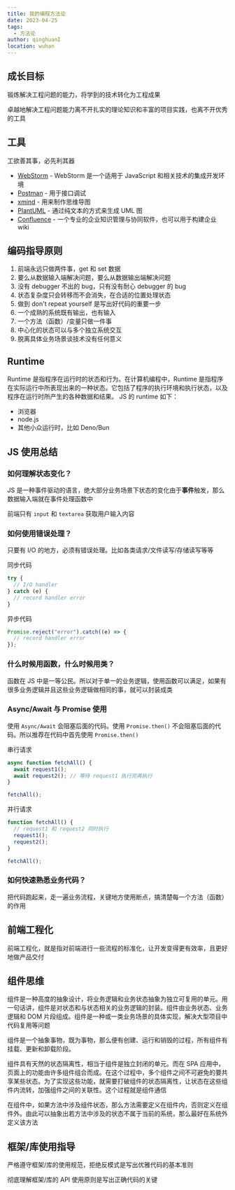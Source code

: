 ```yaml
---
title: 我的编程方法论
date: 2023-04-25
tags:
  - 方法论
author: qinghuanI
location: wuhan
---
```


## 成长目标

锻炼解决工程问题的能力，将学到的技术转化为工程成果

卓越地解决工程问题能力离不开扎实的理论知识和丰富的项目实践，也离不开优秀的工具

## 工具

工欲善其事，必先利其器

- [WebStorm](https://www.jetbrains.com/webstorm/) - WebStorm 是一个适用于 JavaScript 和相关技术的集成开发环境
- [Postman](https://www.postman.com/) - 用于接口调试
- [xmind](https://xmind.cn/) - 用来制作思维导图
- [PlantUML](https://plantuml.com/zh/) - 通过纯文本的方式来生成 UML 图
- [Confluence](https://www.atlassian.com/zh/software/confluence) - 一个专业的企业知识管理与协同软件，也可以用于构建企业 wiki

## 编码指导原则

1. 前端永远只做两件事，get 和 set 数据
2. 要么从数据输入端解决问题，要么从数据输出端解决问题
3. 没有 debugger 不出的 bug，只有没有耐心 debugger 的 bug
4. 状态复杂度只会转移而不会消失，在合适的位置处理状态
5. 做到 don't repeat yourself 是写出好代码的重要一步
6. 一个成熟的系统既有输出，也有输入
7. 一个方法（函数）/变量只做一件事
8. 中心化的状态可以与多个独立系统交互
9. 脱离具体业务场景谈技术没有任何意义

## Runtime

Runtime 是指程序在运行时的状态和行为。在计算机编程中，Runtime 是指程序在实际运行中所表现出来的一种状态。它包括了程序的执行环境和执行状态，以及程序在运行时所产生的各种数据和结果。
JS 的 runtime 如下：

- 浏览器
- node.js
- 其他小众运行时，比如 Deno/Bun

## JS 使用总结

### 如何理解状态变化？

JS 是一种事件驱动的语言，绝大部分业务场景下状态的变化由于**事件**触发，那么数据输入端就在事件处理函数中

前端只有 `input` 和 `textarea` 获取用户输入内容

### 如何使用错误处理？

只要有 I/O 的地方，必须有错误处理。比如各类请求/文件读写/存储读写等等

同步代码

```js
try {
  // I/O handler
} catch (e) {
  // record handler error
}
```

异步代码

```js
Promise.reject("error").catch((e) => {
  // record handler error
});
```

### 什么时候用函数，什么时候用类？

函数在 JS 中是一等公民。所以对于单一的业务逻辑，使用函数可以满足，如果有很多业务逻辑并且这些业务逻辑做相同的事，就可以封装成类

### Async/Await 与 Promise 使用

使用 `Async/Await` 会阻塞后面的代码。使用 `Promise.then()` 不会阻塞后面的代码。所以推荐在代码中首先使用 `Promise.then()`

串行请求

```js
async function fetchAll() {
  await request1();
  await request2(); // 等待 request1 执行完再执行
}

fetchAll();
```

并行请求

```js
function fetchAll() {
  // request1 和 request2 同时执行
  request1();
  request2();
}

fetchAll();
```

### 如何快速熟悉业务代码？

把代码跑起来，走一遍业务流程，关键地方使用断点，搞清楚每一个方法（函数）的作用

## 前端工程化

前端工程化，就是指对前端进行一些流程的标准化，让开发变得更有效率，且更好地做产品交付

## 组件思维

组件是一种高度的抽象设计，将业务逻辑和业务状态抽象为独立可复用的单元。用一句话讲，组件是对状态和与状态相关的业务逻辑的封装。组件由业务状态、业务逻辑和 DOM 片段组成。组件是一种或一类业务场景的具体实现，解决大型项目中代码复用等问题

组件是一个抽象事物，既为事物，那么便有创建、运行和销毁的过程，所有组件有挂载、更新和卸载阶段。

组件具有天然的状态隔离性，相当于组件是独立封闭的单元。而在 SPA 应用中，页面上的功能由许多组件组合而成。在这个过程中，多个组件之间不可避免的要共享某些状态。为了实现这些功能，就需要打破组件的状态隔离性，让状态在这些组件内流转，加强组件之间的关联性。这个过程就是组件通信

在组件中，如果方法中涉及组件状态，那么方法需要定义在组件内，否则定义在组件外。由此可以抽象出若方法中涉及的状态不属于当前的系统，那么最好在系统外定义该方法

## 框架/库使用指导

严格遵守框架/库的使用规范，拒绝反模式是写出优雅代码的基本准则

彻底理解框架/库的 API 使用原则是写出正确代码的关键

